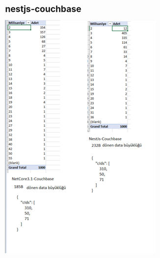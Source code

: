 # nestjs-couchbase

<img src="https://github.com/caglayanburak/netcore3.1-couchbase/blob/master/NetcoreCouchbase/Controllers/netcore-nest-couchbase-benchmark.png" />
